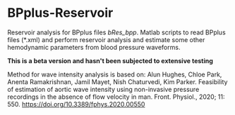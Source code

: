 # BPplus-Reservoir
Reservoir analysis for BPplus files *bRes_bpp*.
Matlab scripts to read BPplus files (\*.xml) and perform reservoir analysis
and estimate some other hemodynamic parameters from blood pressure waveforms.

**This is a beta version and hasn't been subjected to extensive testing**

Method for wave intensity analysis is based on: Alun Hughes, Chloe Park, Anenta Ramakrishnan, Jamil Mayet, Nish Chaturvedi, Kim Parker.
Feasibility of estimation of aortic wave intensity using non-invasive pressure recordings in the absence of flow velocity in man.
Front. Physiol., 2020; 11: 550. https://doi.org/10.3389/fphys.2020.00550
